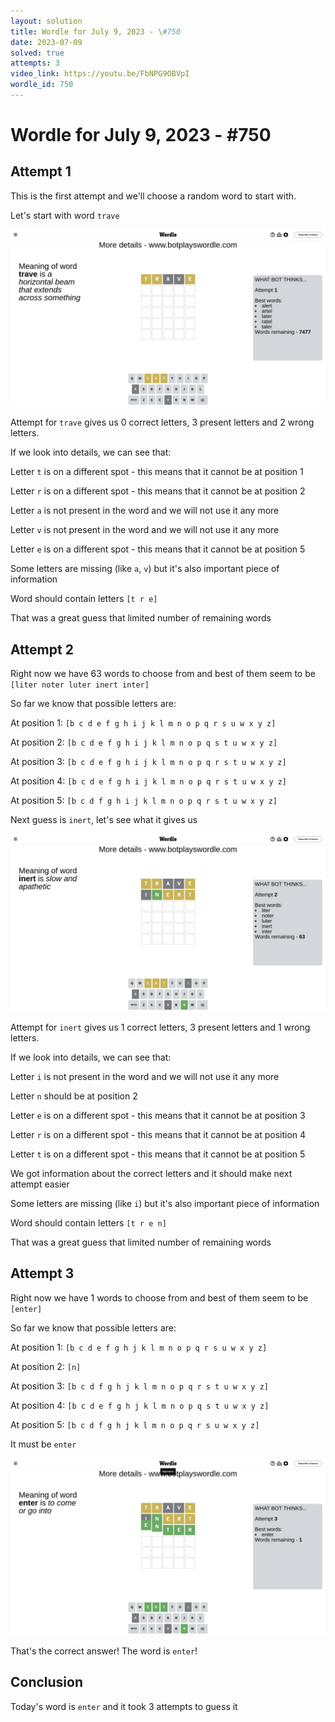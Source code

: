 ```yaml
---
layout: solution
title: Wordle for July 9, 2023 - \#750
date: 2023-07-09
solved: true
attempts: 3
video_link: https://youtu.be/FbNPG9OBVpI
wordle_id: 750
---
```


# Wordle for July 9, 2023 - \#750

## Attempt 1

This is the first attempt and we'll choose a random word to start with.

Let's start with word `trave`

![Attempt 1](2023-07-09/attempt-1.png)

Attempt for `trave` gives us 0 correct letters, 3 present letters and 2 wrong letters.

If we look into details, we can see that:

Letter `t` is on a different spot - this means that it cannot be at position 1

Letter `r` is on a different spot - this means that it cannot be at position 2

Letter `a` is not present in the word and we will not use it any more

Letter `v` is not present in the word and we will not use it any more

Letter `e` is on a different spot - this means that it cannot be at position 5

Some letters are missing (like `a`, `v`) but it's also important piece of information

Word should contain letters `[t r e]`

That was a great guess that limited number of remaining words



## Attempt 2

Right now we have 63 words to choose from and best of them seem to be `[liter noter luter inert inter]`

So far we know that possible letters are:

At position 1: `[b c d e f g h i j k l m n o p q r s u w x y z]`

At position 2: `[b c d e f g h i j k l m n o p q s t u w x y z]`

At position 3: `[b c d e f g h i j k l m n o p q r s t u w x y z]`

At position 4: `[b c d e f g h i j k l m n o p q r s t u w x y z]`

At position 5: `[b c d f g h i j k l m n o p q r s t u w x y z]`

Next guess is `inert`, let's see what it gives us

![Attempt 2](2023-07-09/attempt-2.png)

Attempt for `inert` gives us 1 correct letters, 3 present letters and 1 wrong letters.

If we look into details, we can see that:

Letter `i` is not present in the word and we will not use it any more

Letter `n` should be at position 2

Letter `e` is on a different spot - this means that it cannot be at position 3

Letter `r` is on a different spot - this means that it cannot be at position 4

Letter `t` is on a different spot - this means that it cannot be at position 5

We got information about the correct letters and it should make next attempt easier

Some letters are missing (like `i`) but it's also important piece of information

Word should contain letters `[t r e n]`

That was a great guess that limited number of remaining words



## Attempt 3

Right now we have 1 words to choose from and best of them seem to be `[enter]`

So far we know that possible letters are:

At position 1: `[b c d e f g h j k l m n o p q r s u w x y z]`

At position 2: `[n]`

At position 3: `[b c d f g h j k l m n o p q r s t u w x y z]`

At position 4: `[b c d e f g h j k l m n o p q s t u w x y z]`

At position 5: `[b c d f g h j k l m n o p q r s u w x y z]`

It must be `enter`

![Attempt 3](2023-07-09/attempt-3.png)

That's the correct answer! The word is `enter`!

## Conclusion

Today's word is `enter` and it took 3 attempts to guess it

